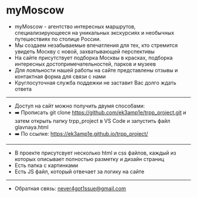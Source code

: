 # myMoscow
- myMoscow - агентство интересных маршрутов, специализирующееся на уникальных экскурсиях и необычных путешествиях по столице России.
- Мы создаем незабываемые впечатления для тех, кто стремится увидеть Москву с новой, захватывающей перспективы
- На сайте присутствует подборка Москвы в красках, подборка интересных достопримечательностей, парков и музеев
- Для лояльности нашей работы на сайте представлены отзывы и контактная форма для связи с нами
- Круглосуточная служба поддежки не заставит Вас долго ждать ответа
_________________________________________________________________________________________________
- Доступ на сайт можно получить двумя способами:
- ➡️ Прописать git clone https://github.com/ek3amp1e/trpp_project.git и затем открыть папку trpp_project в VS Code и запустить файл glavnaya.html
- ➡️ По ссылке: https://ek3amp1e.github.io/trpp_project/
_________________________________________________________________________________________________
- В проекте присутсвует несколько html и css файлов, каждый из которых описывает полностью разметку и дизайн страниц
- Есть папка с картинками
- Есть JS файл, который отвечает за логику на сайте
_________________________________________________________________________________________________
- Обратная связь:
never4got1ssue@gmail.com 

